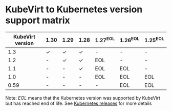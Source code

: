 # KubeVirt to Kubernetes version support matrix

| KubeVirt version | 1.30               | 1.29               | 1.28               | 1.27<sup>EOL</sup> | 1.26<sup>EOL</sup> | 1.25<sup>EOL</sup> |
|------------------|--------------------|--------------------|--------------------|--------------------|--------------------|--------------------|
|              1.3 | ✓                  | ✓                  | ✓                  | -                  | -                  | -                  |
|              1.2 | -                  | ✓                  | ✓                  | EOL                | -                  | -                  |
|              1.1 | -                  | -                  | ✓                  | EOL                | EOL                | -                  |
|              1.0 | -                  | -                  | -                  | EOL                | EOL                | EOL                |
|              0.59 | -                  | -                  | -                  | -                  | EOL                | EOL                |


Note: _EOL_ means that the Kubernetes version was supported by KubeVirt but has reached end of life. See [Kubernetes releases](https://kubernetes.io/releases/) for more details
